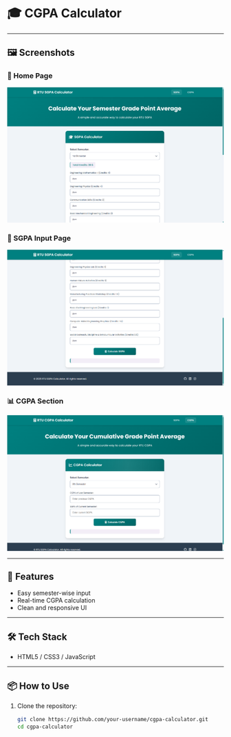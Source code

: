 # 🎓 CGPA Calculator

---

## 🖼️ Screenshots

### 🔢 Home Page
![Home Page](images/dashboard.png)

### 🧮 SGPA Input Page
![SGPA Input](images/check.png)

### 📊 CGPA Section
![CGPA](images/cgpa.png)

---

## 🚀 Features

- Easy semester-wise input
- Real-time CGPA calculation
- Clean and responsive UI

---

## 🛠️ Tech Stack

- HTML5 / CSS3 / JavaScript 

---

## 📦 How to Use

1. Clone the repository:
   ```bash
   git clone https://github.com/your-username/cgpa-calculator.git
   cd cgpa-calculator
